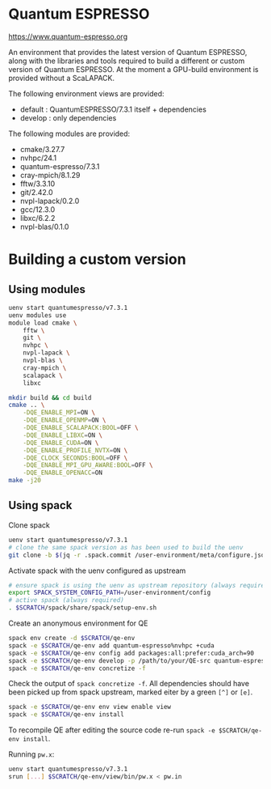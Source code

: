 # Quantum ESPRESSO

https://www.quantum-espresso.org

An environment that provides the latest version of Quantum ESPRESSO, along with the libraries and tools required to build a different or custom version of Quantum ESPRESSO.
At the moment a GPU-build environment is provided without a ScaLAPACK.

The following environment views are provided:

* default : QuantumESPRESSO/7.3.1 itself + dependencies
* develop : only dependencies

The following modules are provided:

* cmake/3.27.7
* nvhpc/24.1
* quantum-espresso/7.3.1
* cray-mpich/8.1.29
* fftw/3.3.10
* git/2.42.0
* nvpl-lapack/0.2.0
* gcc/12.3.0
* libxc/6.2.2
* nvpl-blas/0.1.0

# Building a custom version

## Using modules

```bash
uenv start quantumespresso/v7.3.1
uenv modules use
module load cmake \
    fftw \
    git \
    nvhpc \
    nvpl-lapack \
    nvpl-blas \
    cray-mpich \
    scalapack \
    libxc

mkdir build && cd build
cmake .. \
    -DQE_ENABLE_MPI=ON \
    -DQE_ENABLE_OPENMP=ON \
    -DQE_ENABLE_SCALAPACK:BOOL=OFF \
    -DQE_ENABLE_LIBXC=ON \
    -DQE_ENABLE_CUDA=ON \
    -DQE_ENABLE_PROFILE_NVTX=ON \
    -DQE_CLOCK_SECONDS:BOOL=OFF \
    -DQE_ENABLE_MPI_GPU_AWARE:BOOL=OFF \
    -DQE_ENABLE_OPENACC=ON
make -j20
```


## Using spack

Clone spack
```bash
uenv start quantumespresso/v7.3.1
# clone the same spack version as has been used to build the uenv
git clone -b $(jq -r .spack.commit /user-environment/meta/configure.json) $(jq -r .spack.repo /user-environment/meta/configure.json) $SCRATCH/spack
```

Activate spack with the uenv configured as upstream
```bash
# ensure spack is using the uenv as upstream repository (always required)
export SPACK_SYSTEM_CONFIG_PATH=/user-environment/config
# active spack (always required)
. $SCRATCH/spack/share/spack/setup-env.sh
```

Create an anonymous environment for QE
```bash
spack env create -d $SCRATCH/qe-env
spack -e $SCRATCH/qe-env add quantum-espresso%nvhpc +cuda
spack -e $SCRATCH/qe-env config add packages:all:prefer:cuda_arch=90
spack -e $SCRATCH/qe-env develop -p /path/to/your/QE-src quantum-espresso@=develop
spack -e $SCRATCH/qe-env concretize -f
```

Check the output of `spack concretize -f`. All dependencies should have been picked up from spack upstream, marked eiter by a green `[^]` or `[e]`.

```bash
spack -e $SCRATCH/qe-env env view enable view
spack -e $SCRATCH/qe-env install
```

To recompile QE after editing the source code re-run `spack -e $SCRATCH/qe-env install`.

Running `pw.x`:
```bash
uenv start quantumespresso/v7.3.1
srun [...] $SCRATCH/qe-env/view/bin/pw.x < pw.in
```





